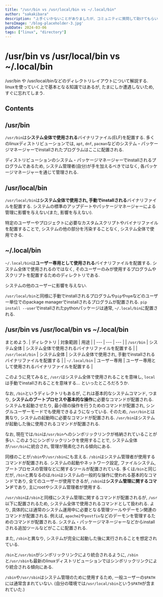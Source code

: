 ```yaml
---
title: "/usr/bin vs /usr/local/bin vs ~/.local/bin"
author: "sakakibara"
description: "上手くいかないことがありましたが、コミュニティに質問して助けてもらいました！"
heroImage: '/blog-placeholder-3.jpg'
pubDate: 2024-03-06
tags: ["linux", "directory"]
---
```


# /usr/bin vs /usr/local/bin vs ~/.local/bin
/usr/bin や /usr/local/binなどのディレクトリレイアウトについて解説する.
linuxを使っていく上で基本となる知識ではあるが, たまにしか遭遇しないため, すぐに忘れてしまう.

## Contents
## /usr/bin
`/usr/bin`は**システム全体で使用される**バイナリファイル(ELF)を配置する.
多くのlinuxディストリビューションでは, `apt`, `dnf`, `pacman`などのシステム・パッケージマネージャーでinstallされたプログラムはここに配置される.

ディストリビューションのシステム・パッケージマネージャーでinstallされるプログラムであるため, システム管理者(自分)が手を加えるべきではなく, 各パッケージマネージャーを通じて管理される.

## /usr/local/bin
`/usr/local/bin`は**システム全体で使用され, 手動でinstallされる**バイナリファイルを配置する.
システムの標準のアップデートやパッケージマネージャーによる管理に影響を与えない(また, 影響を与えない).

特定のユーザーやプロジェクトに必要なカスタムスクリプトやバイナリファイルを配置することで, システムの他の部分を汚染することなく, システム全体で使用できる.

## ~/.local/bin
`~/.local/bin`は**ユーザー専用として使用される**バイナリファイルを配置する.
システム全体で使用されるのではなく, そのユーザーのみが使用するプログラムやスクリプトを配置するためのディレクトリである.

システムの他のユーザーに影響を与えない.

`/usr/local/bin`と同様に手動でinstallされるプログラムや`pip`や`npm`などのユーザー単位でのpackage managerでinstallされるプログラムが配置される.
`pip install --user`でinstallされたpythonパッケージは通常, `~/.local/bin`に配置される.

## /usr/bin vs /usr/local/bin vs ~/.local/bin

まとめよう.
| ディレクトリ     | 対象範囲     | 用途                                                                  |
| ---              | ---          | ---                                                                   |
| `/usr/bin`       | システム全体 | システム全体で使用されるバイナリファイルを配置する                    |
| `/usr/local/bin` | システム全体 | システム全体で使用され, 手動でinstallされるバイナリファイルを配置する |
| `~/.local/bin`   | ユーザー専用 | ユーザー専用として使用されるバイナリファイルを配置する                |


このように見てみると, `/usr/`はシステム全体で使用されることを意味し,
`local`は手動でinstallされることを意味する...
といったところだろうか.

なお, `/bin`というディレクトリもあるが, これは基本的なシステムコマンド, つまり, **システムのブートプロセスや基本的な操作**に必要なコマンドが配置される.
システムを起動させたり, 最小限の操作を行うためのコマンドが配置され, シングルユーザーモードでも使用できるようになっている.
そのため, `/usr/bin`とは異なり, システムの起動時に必要なコマンドが配置される.
`/usr/bin`はシステムが起動した後に使用されるコマンドが配置される.

なお, 現在では`/bin`は`/usr/bin`へのシンボリックリンクが格納されていることが多い.
このようにシンボリックリンクを使用することで, システム全体が`/usr/bin`に統合され, 管理が簡素化される傾向にある.

同様のことが`/sbin`や`/usr/sbin`にも言える.
`/sbin`はシステム管理者が使用するコマンドが配置される.
システムの起動やネットワーク設定, ファイルシステム, ブートプロセスの管理などに関するツールが配置されている.
多くは`/bin`と同じだが, `/bin`と異なるのは`/bin`はシステムの一般的な操作に使われる基本的なコマンドであり, 全てのユーザーが使用できるが, `/sbin`は**システム管理に関するコマンド**であり, 主にrootやシステム管理者が使用する.

`/usr/sbin`は`/sbin`と同様にシステム管理に関するコマンドが配置されるが, `/usr`以下に配置されるため, システム全体で使用されるコマンドとして扱われる.
より, 具体的には通常のシステム運用中に必要となる管理ツールやデーモン関連のコマンドが配置される.
例えば, `apache2`や`postfix`などのデーモンを管理するためのコマンドが配置される.
システム・パッケージマネージャーなどからinstallされる追加ツールなどがここに配置される.

また, `/sbin`と異なり, システムが完全に起動した後に実行されることを想定されている.

`/bin`と`/usr/bin`がシンボリックリンクにより統合されるように,
`/sbin`と`/usr/sbin`も最新のlinuxディストリビューションではシンボリックリンクにより統合される傾向にある.

`/sbin`や`/usr/sbin`はシステム管理のために使用するため, 一般ユーザーの`$PATH`には通常含まれていない.
(自分の環境では`/usr/local/sbin`という`$PATH`が含まれていた.)

<!-- `/usr/local/bin` はそのlinuxを使用している(rootに限らず)`usr`が共通で使用できるlocalな(systemではない)プログラムです。 -->
<!-- `pacman -S`などのパッケージマネージャーでインストールしたプログラムは通常ここに保存されます。 -->
<!-- もちろん格納されている(すべき)なのはバイナリです。 -->
<!---->
<!-- その他の紛らわしいディレクトリとして`/bin`,`/sbin`, `/usr/bin`, `/usr/sbin`, `/usr/local`, ...などがある。 -->
<!-- 基本的に`/usr`直下でないものはrootユーザーがアクセスする権限を持つ。システムを維持するために必要なコマンドやプログラムが格納される。linuxをインストールした直後に際に展開される。   -->
<!-- `/usr`直下のものはrootユーザーに限らず一般の`usr`が使用できる。 -->
